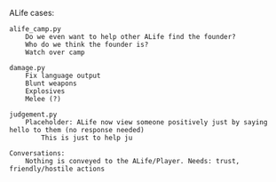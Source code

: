 ALife cases:

	alife_camp.py
		Do we even want to help other ALife find the founder?
		Who do we think the founder is?
		Watch over camp
		
	damage.py
		Fix language output
		Blunt weapons
		Explosives
		Melee (?)
		
	judgement.py
		Placeholder: ALife now view someone positively just by saying hello to them (no response needed)
			This is just to help ju
	
	Conversations:
		Nothing is conveyed to the ALife/Player. Needs: trust, friendly/hostile actions
